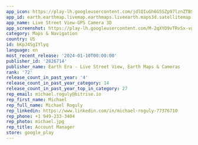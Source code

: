 ```yaml
---
app_icon: https://play-lh.googleusercontent.com/jdlQIuGh6G5SZp97lznZTBSCtAupyk4euQkga7JGpheRMiFxhFXvFQzKsxMJsMHzg1Q
app_id: earth.earthmap.livemap.earthmaps.liveearth.maps3d.satellitemap.liveview.worldmap
app_name: Live Street View-GPS Camera 3D
app_screenshot: https://play-lh.googleusercontent.com/M-2qXYO9vTRvSx-vgSYKg8T24sPOYGsK7NcTYoCVlUdwBOzJlmkrE7jMnYGeleNPwAM
category: Maps & Navigation
country: US
id: bKpJ4SgIYlyq
language: en
most_recent_release: '2024-01-10T00:00:00'
publisher_id: '2826714'
publisher_name: Earth Era - Live Street View, Earth Maps & Cameras
rank: '72'
release_count_in_past_year: '4'
release_count_in_past_year_category: 14
release_count_in_past_year_top_in_category: 27
rep_email: michael.roguly@bitrise.io
rep_first_name: Michael
rep_full_name: Michael Roguly
rep_linkedin: https://www.linkedin.com/in/michael-roguly-77376710
rep_phone: +1 949-233-3404
rep_photo: michael.jpg
rep_title: Account Manager
store: google_play
---
```


